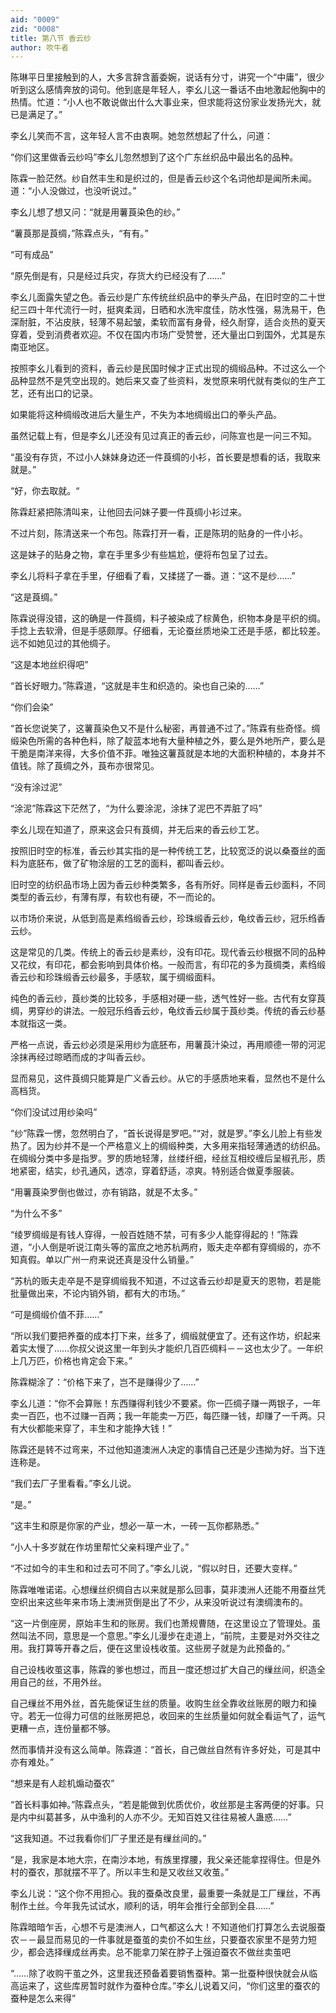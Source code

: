 ```yaml
---
aid: "0009"
zid: "0008"
title: 第八节 香云纱
author: 吹牛者
---
```


陈琳平日里接触到的人，大多言辞含蓄委婉，说话有分寸，讲究一个“中庸”，很少听到这么感情奔放的词句。他到底是年轻人，李幺儿这一番话不由地激起他胸中的热情。忙道：“小人也不敢说做出什么大事业来，但求能将这份家业发扬光大，就已是满足了。”

李幺儿笑而不言，这年轻人言不由衷啊。她忽然想起了什么，问道：

“你们这里做香云纱吗”李幺儿忽然想到了这个广东丝织品中最出名的品种。

陈霖一脸茫然。纱自然丰生和是织过的，但是香云纱这个名词他却是闻所未闻。道：“小人没做过，也没听说过。”

李幺儿想了想又问：“就是用薯莨染色的纱。”

“薯莨那是莨绸，”陈霖点头，“有有。”

“可有成品”

“原先倒是有，只是经过兵灾，存货大约已经没有了……”

李幺儿面露失望之色。香云纱是广东传统丝织品中的拳头产品，在旧时空的二十世纪三四十年代流行一时，挺爽柔润，日晒和水洗牢度佳，防水性强，易洗易干，色深耐脏，不沾皮肤，轻薄不易起皱，柔软而富有身骨，经久耐穿，适合炎热的夏天穿着，受到消费者欢迎。不仅在国内市场广受赞誉，还大量出口到国外，尤其是东南亚地区。

按照李幺儿看到的资料，香云纱是民国时候才正式出现的绸缎品种。不过这么一个品种显然不是凭空出现的。她后来又查了些资料，发觉原来明代就有类似的生产工艺，还有出口的记录。

如果能将这种绸缎改进后大量生产，不失为本地绸缎出口的拳头产品。

虽然记载上有，但是李幺儿还没有见过真正的香云纱，问陈宣也是一问三不知。

“虽没有存货，不过小人妹妹身边还一件莨绸的小衫，首长要是想看的话，我取来就是。”

“好，你去取就。“

陈霖赶紧把陈清叫来，让他回去问妹子要一件莨绸小衫过来。

不过片刻，陈清送来一个布包。陈霖打开一看，正是陈玥的贴身的一件小衫。

这是妹子的贴身之物，拿在手里多少有些尴尬，便将布包呈了过去。

李幺儿将料子拿在手里，仔细看了看，又揉搓了一番。道：“这不是纱……”

“这是莨绸。”

陈霖说得没错，这的确是一件莨绸，料子被染成了棕黄色，织物本身是平织的绸。手捻上去软滑，但是手感颇厚。仔细看，无论蚕丝质地染工还是手感，都比较差。远不如她见过的其他绸子。

“这是本地丝织得吧”

“首长好眼力。”陈霖道，“这就是丰生和织造的。染也自己染的……”

“你们会染”

“首长您说笑了，这薯莨染色又不是什么秘密，再普通不过了。”陈霖有些奇怪。绸缎染色所需的各种色料，除了靛蓝本地有大量种植之外，要么是外地所产，要么是干脆是南洋来得，大多价值不菲。唯独这薯莨就是本地的大面积种植的，本身并不值钱。除了莨绸之外，莨布亦很常见。

“没有涂过泥”

“涂泥”陈霖这下茫然了，“为什么要涂泥，涂抹了泥巴不弄脏了吗”

李幺儿现在知道了，原来这会只有莨绸，并无后来的香云纱工艺。

按照旧时空的标准，香云纱其实指的是一种传统工艺，比较宽泛的说以桑蚕丝的面料为底胚布，做了矿物涂层的工艺的面料，都叫香云纱。

旧时空的纺织品市场上因为香云纱种类繁多，各有所好。同样是香云纱面料，不同类型的香云纱，有薄有厚，有软也有硬，不一而论的。

以市场价来说，从低到高是素绉缎香云纱，珍珠缎香云纱，龟纹香云纱，冠乐绉香云纱。

这是常见的几类。传统上的香云纱是素纱，没有印花。现代香云纱根据不同的品种又花纹，有印花，都会影响到具体价格。一般而言，有印花的多为莨绸类，素绉缎香云纱和珍珠缎香云纱最多，手感软，属于绸缎面料。

纯色的香云纱，莨纱类的比较多，手感相对硬一些，透气性好一些。古代有女穿莨绸，男穿纱的讲法。一般冠乐绉香云纱，龟纹香云纱属于莨纱类。传统的香云纱基本就指这一类。

严格一点说，香云纱必须是采用纱为底胚布，用薯莨汁染过，再用顺德一带的河泥涂抹再经过晾晒而成的才叫香云纱。

显而易见，这件莨绸只能算是广义香云纱。从它的手感质地来看，显然也不是什么高档货。

“你们没试过用纱染吗”

“纱”陈霖一愣，忽然明白了，“首长说得是罗吧。”“对，就是罗。”李幺儿脸上有些发热了。因为纱并不是一个严格意义上的绸缎种类，大多用来指轻薄通透的纺织品。在绸缎分类中多是指罗。罗的质地轻薄，丝缕纤细，经丝互相绞缠后呈椒孔形，质地紧密，结实，纱孔通风，透凉，穿着舒适，凉爽。特别适合做夏季服装。

“用薯莨染罗倒也做过，亦有销路，就是不太多。”

“为什么不多”

“绫罗绸缎是有钱人穿得，一般百姓随不禁，可有多少人能穿得起的！”陈霖道，“小人倒是听说江南头等的富庶之地苏杭两府，贩夫走卒都有穿绸缎的，亦不知真假。单以广州一府来说还真是没什么销量。”

“苏杭的贩夫走卒是不是穿绸缎我不知道，不过这香云纱却是夏天的恩物，若是能批量做出来，不论内销外销，都有大的市场。”

“可是绸缎价值不菲……”

“所以我们要把养蚕的成本打下来，丝多了，绸缎就便宜了。还有这作坊，织起来着实太慢了……你叔父说这里一年到头才能织几百匹绸料－－这也太少了。一年织上几万匹，价格也肯定会下来。”

陈霖糊涂了：“价格下来了，岂不是赚得少了……”

李幺儿道：“你不会算账！东西赚得利钱少不要紧。你一匹绸子赚一两银子，一年卖一百匹，也不过赚一百两；我一年能卖一万匹，每匹赚一钱，却赚了一千两。只有大伙都能来穿了，丰生和才能挣大钱！”

陈霖还是转不过弯来，不过他知道澳洲人决定的事情自己还是少违拗为好。当下连连称是。

“我们去厂子里看看。”李幺儿说。

“是。”

“这丰生和原是你家的产业，想必一草一木，一砖一瓦你都熟悉。”

“小人十多岁就在作坊里帮忙父亲料理产业了。”

“不过如今的丰生和和过去可不同了。”李幺儿说，“假以时日，还要大变样。”

陈霖唯唯诺诺。心想缫丝织绸自古以来就是那么回事，莫非澳洲人还能不用蚕丝凭空织出来这些年来市场上澳洲货倒是出了不少，从来没听说过有澳绸澳布的。

“这一片倒座房，原始丰生和的账房。我们也萧规曹随，在这里设立了管理处。虽然叫法不同，意思是一个意思。”李幺儿漫步在走道上，“前院，主要是对外交往之用。我打算等开春之后，便在这里设栈收茧。这些房子就是为此预备的。”

自己设栈收茧这事，陈霖的爹也想过，而且一度还想过扩大自己的缫丝间，织造全用自己的丝，不用外丝。

自己缫丝不用外丝，首先能保证生丝的质量。收购生丝全靠收丝账房的眼力和操守。若无一位得力可信的丝账房把总，收回来的生丝质量如何就全看运气了，运气更糟一点，连份量都不够。



然而事情并没有这么简单。陈霖道：“首长，自己做丝自然有许多好处，可是其中亦有难处。”

“想来是有人趁机煽动蚕农”

“首长料事如神。”陈霖点头，“若是能做到优质优价，收丝那是主客两便的好事。只是内中纠葛甚多，从中渔利的人亦不少。无知百姓又往往易被人蛊惑……”

“这我知道。不过我看你们厂子里还是有缫丝间的。”

“是，我家是本地大宗，在南沙本地，有族里撑腰，我父亲还能拿捏得住。但是外村的蚕农，那就摆不平了。所以丰生和是又收丝又收茧。”

李幺儿说：“这个你不用担心。我的蚕桑改良里，最重要一条就是工厂缫丝，不再制作土丝。今年我先试试水，顺利的话，明年会推行全部到全县……”

陈霖暗暗乍舌，心想不亏是澳洲人，口气都这么大！不知道他们打算怎么去说服蚕农－－最显而易见的一件事就是蚕茧的卖价不如生丝，只要蚕农家里不是劳力短少，都会选择缫成丝再卖。总不能拿刀架在脖子上强迫蚕农不做丝卖茧吧

“……除了收购干茧之外，这里我还预备着要销售蚕种。第一批蚕种很快就会从临高运来了，这些库房暂时就作为蚕种仓库。”李幺儿说着又问，“你们这里的蚕农的蚕种是怎么来得”

